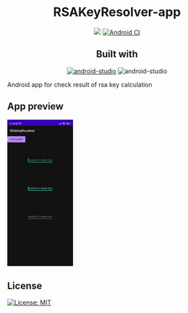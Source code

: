 <div align="center">
  
<h1>RSAKeyResolver-app</h1>

![](http://unmaintained.tech/badge.svg)
[![Android CI](https://github.com/Daivy03/RSAKeyResolver-app/actions/workflows/android.yml/badge.svg)](https://github.com/Daivy03/RSAKeyResolver-app/actions/workflows/android.yml)

## Built with
[![android-studio](https://img.shields.io/badge/Android_Studio-3DDC84?style=for-the-badge&logo=android-studio&logoColor=white)]("https://developer.android.com/studio")
![android-studio](https://img.shields.io/badge/Java-ED8B00?style=for-the-badge&logo=openjdk&logoColor=white)

</div>

Android app for check result of rsa key calculation
## App preview
<img src="https://raw.githubusercontent.com/Daivy03/RSAKeyResolver-app/main/github-img/preview-ui-app.jpg" width=30% height=30%></img>

## License
[![License: MIT](https://img.shields.io/github/license/Daivy03/RSAKeyResolver-app.svg)](https://opensource.org/licenses/MIT)
